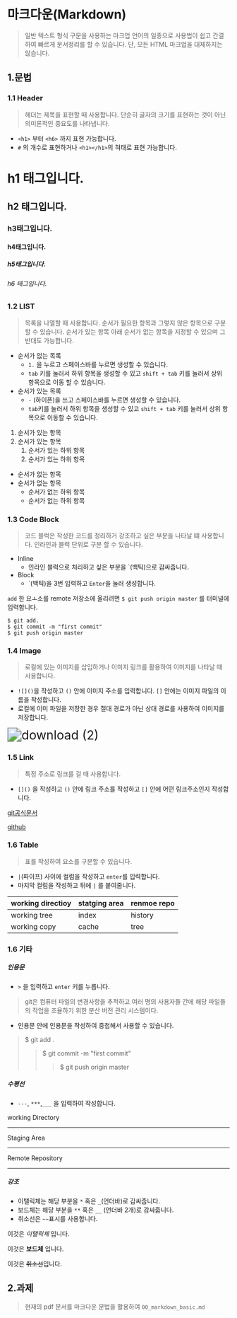# 마크다운(Markdown)

> 일반 텍스트 형식 구문을 사용하는 마크업 언어의 일종으로 사용법이 쉽고 간결하여 빠르게 문서정리를 할 수 있습니다.  단, 모든 HTML 마크업을 대체하지는 않습니다.



## 1.문법

### 1.1 Header

> 헤더는 제목을 표현할 때 사용합니다. 단순히 글자의 크기를 표현하는 것이 아닌 의미론적인 중요도를 나타냅니다.

- `<h1>` 부터 `<h6>` 까지 표현 가능합니다.
- `#` 의 개수로 표현하거나 `<h1></h1>`의 혀태로 표현 가능합니다.



# h1 태그입니다.

## h2 태그입니다.

### h3태그입니다.

#### h4태그입니다.

##### h5태그입니다.

###### h6 태그입니다.



### 1.2 LIST

> 목록을 나열할 때 사용합니다. 순서가 필요한 항목과 그렇지 않은 항목으로 구분할 수 있습니다. 순서가 있는 항목 아래 순서가 없는 항목을 지정할 수 있으며 그 반대도 가능합니다.

- 순서가 없는 목록
  - `1.` 을 누르고 스페이스바를 누르면 생성할 수 있습니다.
  - `tab` 키를 눌러서 하위 항목을 생성할 수 있고 `shift + tab` 키를 눌러서 상위 항목으로 이동 할 수 있습니다.
- 순서가 있는 목록
  - `-` (하이픈)을 쓰고 스페이스바를 누르면 생성할 수 있습니다.
  - `tab`키를 눌러서 하위 항목을 생성할 수 있고 `shift + tab` 키를 눌러서 상위 항목으로 이동할 수 있습니다.



1. 순서가 있는 항목
2. 순서가 있는 항목
   1. 순서가 있는 하위 항목
   2. 순서가 있는 하위 항목



- 순서가 없는 항목
- 순서가 없는 항목
  - 순서가 없는 하위 항목
  - 순서가 없는  하위 항목





### 1.3 Code Block

>코드 블럭은 작성한 코드를 정리하거 강조하고 싶은 부분을 나타날 떄 사용합니다. 인라인과 블럭 단위로 구분 할 수 있습니다.

- Inline
  - 인라인 블럭으로 처리하고 싶은 부분을 `(백틱)으로 감싸줍니다.
- Block
  - \`(백틱)을 3번 입력하고 `Enter`을 눌러 생성합니다.



`add` 한 요ㅗ소를 remote 저장소에 올리려면 `$ git push origin master` 를 터미널에 입력합니다.



```shell
$ git add.
$ git commit -m "first commit"
$ git push origin master
```



### 1.4 Image

>로컬에 있는 이미지를 삽입하거나 이미지 링크를 활용하여 이미지를 나타날 때 사용합니다.

- `![]()`을 작성하고 `()` 안에 이미지 주소를 입력합니다. `[]` 안에는 이미지 파일의 이름을 작성합니다.
- 로컬에 이미 파일을 저장한 경우 절대 경로가 아닌 상대 경로를 사용하여 이미지를 저장합니다.



<img src="C:\Users\hwang in beom\typora\황인범.assets\download (2).png" alt="download (2)" style="zoom:200%;" />





### 1.5 Link

> 특정 주소로 링크를 걸 때 사용합니다.

- `[]()` 을 작성하고 `()` 안에 링크 주소를 작성하고 `[]` 안에 어떤 링크주소인지 작성합니다.



[git공식문서](https://git-scm.com/doc)

[github](https://docs.github.com/en/github)





### 1.6 Table

> 표를 작성하여 요소를 구분할 수 있습니다.

- `|`(파이프) 사이에 컬럼을 작성하고 `enter`를 입력합니다.
- 마지막 컬럼을 작성하고 뒤에 `|` 를 붙여줍니다.



| working directioy | statging area | renmoe repo |
| ----------------- | ------------- | ----------- |
| working tree      | index         | history     |
| working copy      | cache         | tree        |



### 1.6 기타

##### 인용문

- `>` 을 입력하고 `enter` 키를 누릅니다.

> git은 컴퓨터 파일의 변경사항을 추적하고 여러 명의 사용자들 간에 해당 파일들의 작업을 조율하기 위한 분산 버전 관리 시스템이다.

- 인용문 안에 인용문을 작성하여 중첩해서 사용할 수 있습니다.

> $ git add .
>
> > $ git commit -m "first commit"
> >
> > > $ git push origin master



##### 수평선

- `---`, `***`,`___` 을 입력하여 작성합니다.



working Directory

---

Staging Area

---

Remote Repository

---



##### 강조

- 이탤릭체는 해당 부분을 `*` 혹은 `_`(언더바)로 감싸줍니다.
- 보드체는 해당 부분을 `**` 혹은 `__` (언더바 2개)로 감싸줍니다.
- 취소선은 `~~`표시를 사용합니다.

이것은 _이탤릭체_ 입니다.

이것은 __보드체__ 입니다.

이것은 ~~취소선~~입니다.





## 2.과제

> 현재의 pdf 문서를 마크다운 문법을 활용하여 `00_markdown_basic.md`



